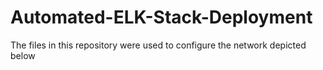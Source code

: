 # Automated-ELK-Stack-Deployment
The files in this repository were used to configure the network depicted below
